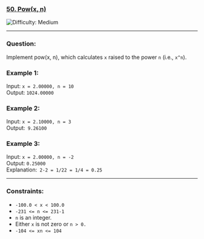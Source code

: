 ### <a href='https://leetcode.com/problems/powx-n/description/'>50. Pow(x, n)</a>

<img src='https://img.shields.io/badge/Difficulty-Medium-yellow' alt='Difficulty: Medium' />

---

### Question:

Implement pow(x, n), which calculates `x` raised to the power `n` (i.e., `x^n`).


### Example 1:

Input: `x = 2.00000, n = 10` <br/>
Output: `1024.00000 `<br/>

### Example 2:

Input: `x = 2.10000, n = 3` <br/>
Output:` 9.26100` <br/>

### Example 3:

Input: `x = 2.00000, n = -2` <br/>
Output: `0.25000` <br/>
Explanation:` 2-2 = 1/22 = 1/4 = 0.25`
 
---

### Constraints:

- `-100.0 < x < 100.0`
- `-231 <= n <= 231-1`
- `n` is an integer.
- Either `x` is not zero or `n > 0.`
- `-104 <= xn <= 104`